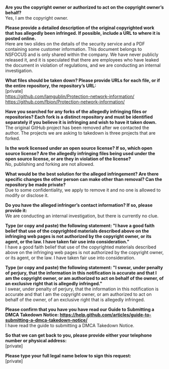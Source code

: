 **Are you the copyright owner or authorized to act on the copyright owner’s behalf?**   
Yes, I am the copyright owner.

**Please provide a detailed description of the original copyrighted work that has allegedly been infringed. If possible, include a URL to where it is posted online.**   
Here are two slides on the details of the security service and a PDF containing some customer information. This document belongs to NSFOCUS and is only shared within the company. 
We have never publicly released it, and it is speculated that there are employees who have leaked the document in violation of regulations, and we are conducting an internal investigation.

**What files should be taken down? Please provide URLs for each file, or if the entire repository, the repository’s URL:**   
[private]  
https://github.com/Iamgublin/Protection-network-information/   
https://github.com/fbion/Protection-network-information/

**Have you searched for any forks of the allegedly infringing files or repositories? Each fork is a distinct repository and must be identified separately if you believe it is infringing and wish to have it taken down.**   
The original GitHub project has been removed after we contacted the author. The projects we are asking to takedown is three projects that are forked.

**Is the work licensed under an open source license? If so, which open source license? Are the allegedly infringing files being used under the open source license, or are they in violation of the license?**   
No, publishing and forking are not allowed.

**What would be the best solution for the alleged infringement? Are there specific changes the other person can make other than removal? Can the repository be made private?**   
Due to some confidentiality, we apply to remove it and no one is allowed to modify or disclose it.

**Do you have the alleged infringer’s contact information? If so, please provide it:**  
We are conducting an internal investigation, but there is currently no clue.

**Type (or copy and paste) the following statement: "I have a good faith belief that use of the copyrighted materials described above on the infringing web pages is not authorized by the copyright owner, or its agent, or the law. I have taken fair use into consideration."**   
I have a good faith belief that use of the copyrighted materials described above on the infringing web pages is not authorized by the copyright owner, or its agent, or the law. I have taken fair use into consideration.

**Type (or copy and paste) the following statement: "I swear, under penalty of perjury, that the information in this notification is accurate and that I am the copyright owner, or am authorized to act on behalf of the owner, of an exclusive right that is allegedly infringed."**   
I swear, under penalty of perjury, that the information in this notification is accurate and that I am the copyright owner, or am authorized to act on behalf of the owner, of an exclusive right that is allegedly infringed.

**Please confirm that you have you have read our Guide to Submitting a DMCA Takedown Notice: https://help.github.com/articles/guide-to-submitting-a-dmca-takedown-notice/**   
I have read the guide to submitting a DMCA Takedown Notice.

**So that we can get back to you, please provide either your telephone number or physical address:**   
[private]  

**Please type your full legal name below to sign this request:**   
[private]  
